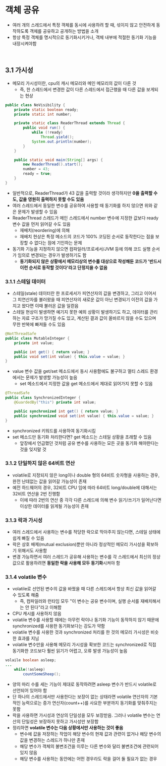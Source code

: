 # 객체 공유
- 여러 개의 스레드에서 특정 객체를 동시에 사용하려 할 때, 섞이지 않고 안전하게 동작하도록 객체를 공유하고 공개하는 방법을 소개
- 항상 특정 객체를 명시적으로 동기화시키거나, 객체 내부에 적절한 동기화 기능을 내장시켜야함

</br>

## 3.1 가시성
- 메모리 가시성이란, cpu의 캐시 메모리와 메인 메모리의 값이 다른 것
	- 즉, 한 스레드에서 변경한 값이 다른 스레드에서 접근했을 때 다른 값을 보게되는 현상
~~~java
public class NoVisibility {
    private static boolean ready;
    private static int number;

    private static class ReaderThread extends Thread {
        public void run() {
            while (!ready)
                Thread.yield();
            System.out.println(number);
        }
    }

    public static void main(String[] args) {
        new ReaderThread().start();
        number = 43;
        ready = true;
    }
}
~~~
- 일반적으로, ReaderThread가 43 값을 출력할 것이라 생각하지만 **0을 출력할 수도, 값을 영원히 출력하지 못할 수도 있음**
- 여러 스레드에서 동일한 변수를 공유하여 사용할 때 동기화를 하지 않으면 위와 같은 문제가 발생할 수 있음
- ReaderThread 스레드가 메인 스레드에서 number 변수에 지정한 값보다 ready 변수 값을 먼저 읽어갈 수도 있음
	- 재배치(reordering)에 의해
	- 재배치 현상은 특정 메소드의 코드가 100% 코딩된 순서로 동작한다는 점을 보장할 수 없다는 점에 기인하는 문제
- 동기화 기능을 지정하지 않으면 컴파일러/프로세서/JVM 등에 의해 코드 실행 순서가 임의로 변경되는 경우가 발생하기도 함
	- **동기화되지 않은 상황에서 메모리상의 변수를 대상으로 작성해둔 코드가 '반드시 이런 순서로 동작할 것이다'라고 단정지을 수 없음**

### 3.1.1 스테일 데이터
- 스테일(stale) 데이터란 한 프로세서가 피연산자의 값을 변경하고, 그리고 이어서 그 피연산자를 불러왔을 때 피연산자의 새로운 값이 아닌 변경되기 이전의 값을 가지고 왔다면 이때 불러온 값을 일컫음
- 스테일 현상이 발생하면 예기지 못한 예외 상황이 발생하기도 하고, 데이터를 관리하는 자료 구조가 망가질 수도 있고, 계산된 결과 값이 올바르지 않을 수도 있으며 무한 반복에 빠져들 수도 있음
~~~java
@NotThreadSafe
public class MutableInteger {
    private int value;

    public int get() { return value; }
    public void set(int value) { this.value = value; }
}
~~~
- value 변수 값을 get/set 메소드에서 동시 사용함에도 불구하고 멀티 스레드 환경에서는 문제가 발생할 가능성이 높음
	- set 메소드에서 지정한 값을 get 메소드에서 제대로 읽어가지 못할 수 있음
  
~~~java
@ThreadSafe
public class SynchronizedInteger {
    @GuardedBy("this") private int value;

    public synchronized int get() { return value; }
    public synchronized void set(int value) { this.value = value; }
}
~~~
- synchronized 키워드를 사용하여 동기화시킴
- set 메소드만 동기화 처리한다면? get 메소드는 스테일 상황을 초래할 수 있음
	- 앞장에서 언급했던 것처럼 공유 변수를 사용하는 모든 곳을 동기화 해야한다는 것을 잊지말 것

### 3.1.2 단일하지 않은 64비트 연산
- volatile로 지정되지 않은 long이나 double 형의 64비트 숫자형을 사용하는 경우, 완전 난데없는 값을 읽어갈 가능성이 존재
- 예전 하드웨어의 경우, 32비트 CPU 임에 따라 64비트 long/double에 대해서는 32비트 연산을 2번 진행함
	- 이에 따라 2번의 연산 중 각각 다른 스레드에 의해 변수 읽기/쓰기가 일어난다면 이상한 데이터를 읽게될 가능성이 존재

### 3.1.3 락과 가시성
- 여러 스레드에서 사용하는 변수를 적당한 락으로 막아주지 않는다면, 스테일 상태에 쉽게 빠질 수 있음
- 락은 상호 배제(mutual exclusion)뿐만 아니라 정상적인 메모리 가시성을 확보하기 위해서도 사용함
- 변경 가능하면서 여러 스레드가 공유해 사용하는 변수를 각 스레드에서 최신의 정상값으로 활용하려면 **동일한 락을 사용해 모두 동기화**시켜야 함

### 3.1.4 volatile 변수
- volatile로 선언된 변수의 값을 바꿨을 때 다른 스레드에서 항상 최신 값을 읽어갈 수 있도록 해줌
	- 즉, 컴파일러와 런타임 모두 "이 변수는 공유 변수이며, 실행 순서를 재배치해서는 안 된다"라고 이해함
- CPU 캐시를 사용하지 않음
- volatile 변수를 사용할 때에는 아무런 락이나 동기화 기능이 동작하지 않기 때문에 synchronized를 사용한 동기화보다는 강도가 약함
- volatile 변수를 사용한 것과 synchronized 처리를 한 것의 메모리 가시성은 비슷한 효과를 지님
- volatile 변수만을 사용해 메모리 가시성을 확보한 코드는 synchronized로 직접 동기화한 코드보다 훨씬 읽기가 어렵고, 오류 발생 가능성이 높음
~~~java
volaile boolean asleep;
...
    while(!asleep)
        countSomeSheep();
~~~
- 양의 마리 수를 세는 기능이 제대로 동작하려면 asleep 변수가 반드시 volatile로 선언되어 있어야 함
- 단 하나의 스레드에서만 사용한다는 보장이 없는 상태라면 volatile 연산자의 기본적인 능력으로는 증가 연산자(count++)를 사요한 부분까지 동기화를 맞춰주지는 못함
- 락을 사용하면 가시성과 연상의 단일성을 모두 보장받음. 그러나 volatile 변수는 연산의 단일성은 보장하지 못하고 가시성만 보장함
- 정리하면 **volatile 변수는 다음 상황에서만 사용하는 것이 좋음**
	- 변수에 값을 저장하는 작업이 해당 변수의 현재 값과 관련이 없거나 해당 변수의 값을 변경하는 스레드가 하나만 존재
	- 해당 변수가 객체의 불변조건을 이루는 다른 변수와 달리 불변조건에 관련되어 있지 않음
	- 해당 변수를 사용하는 동안에는 어떤 경우라도 락을 걸어 둘 필요가 없는 경우
